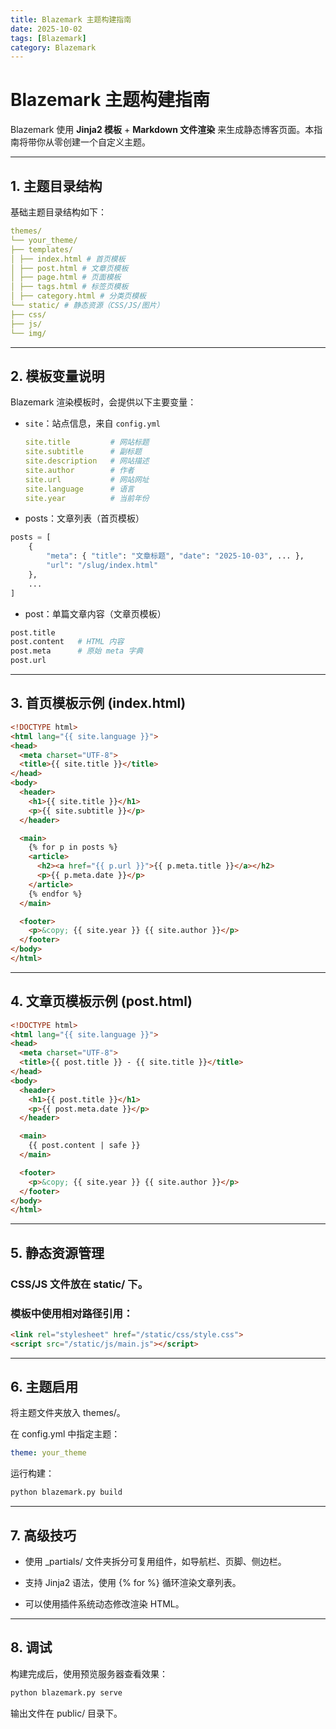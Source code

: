 ```yaml
---
title: Blazemark 主题构建指南
date: 2025-10-02
tags: [Blazemark]
category: Blazemark
---
```

# Blazemark 主题构建指南

Blazemark 使用 **Jinja2 模板** + **Markdown 文件渲染** 来生成静态博客页面。本指南将带你从零创建一个自定义主题。

---

## 1. 主题目录结构

基础主题目录结构如下：
```yaml
themes/
└── your_theme/
├── templates/
│ ├── index.html # 首页模板
│ ├── post.html # 文章页模板
│ ├── page.html # 页面模板
│ ├── tags.html # 标签页模板
│ ├── category.html # 分类页模板
└── static/ # 静态资源（CSS/JS/图片）
├── css/
├── js/
└── img/
```

---

## 2. 模板变量说明

Blazemark 渲染模板时，会提供以下主要变量：

- `site`：站点信息，来自 `config.yml`
  ```yaml
  site.title         # 网站标题
  site.subtitle      # 副标题
  site.description   # 网站描述
  site.author        # 作者
  site.url           # 网站网址
  site.language      # 语言
  site.year          # 当前年份
  ```
- posts：文章列表（首页模板）
```python
posts = [
    {
        "meta": { "title": "文章标题", "date": "2025-10-03", ... },
        "url": "/slug/index.html"
    },
    ...
]
```
- post：单篇文章内容（文章页模板）
```python
post.title
post.content   # HTML 内容
post.meta      # 原始 meta 字典
post.url
```

---

## 3. 首页模板示例 (index.html)
```html
<!DOCTYPE html>
<html lang="{{ site.language }}">
<head>
  <meta charset="UTF-8">
  <title>{{ site.title }}</title>
</head>
<body>
  <header>
    <h1>{{ site.title }}</h1>
    <p>{{ site.subtitle }}</p>
  </header>

  <main>
    {% for p in posts %}
    <article>
      <h2><a href="{{ p.url }}">{{ p.meta.title }}</a></h2>
      <p>{{ p.meta.date }}</p>
    </article>
    {% endfor %}
  </main>

  <footer>
    <p>&copy; {{ site.year }} {{ site.author }}</p>
  </footer>
</body>
</html>
```

---

## 4. 文章页模板示例 (post.html)
```html
<!DOCTYPE html>
<html lang="{{ site.language }}">
<head>
  <meta charset="UTF-8">
  <title>{{ post.title }} - {{ site.title }}</title>
</head>
<body>
  <header>
    <h1>{{ post.title }}</h1>
    <p>{{ post.meta.date }}</p>
  </header>

  <main>
    {{ post.content | safe }}
  </main>

  <footer>
    <p>&copy; {{ site.year }} {{ site.author }}</p>
  </footer>
</body>
</html>
```

---

## 5. 静态资源管理

### CSS/JS 文件放在 static/ 下。

### 模板中使用相对路径引用：
```html
<link rel="stylesheet" href="/static/css/style.css">
<script src="/static/js/main.js"></script>
```

---

## 6. 主题启用

将主题文件夹放入 themes/。

在 config.yml 中指定主题：

```yaml
theme: your_theme
```


运行构建：
```bash
python blazemark.py build
```

---

## 7. 高级技巧

- 使用 _partials/ 文件夹拆分可复用组件，如导航栏、页脚、侧边栏。

- 支持 Jinja2 语法，使用 {% for %} 循环渲染文章列表。

- 可以使用插件系统动态修改渲染 HTML。

---

## 8. 调试
构建完成后，使用预览服务器查看效果：
```bash
python blazemark.py serve
```

输出文件在 public/ 目录下。
